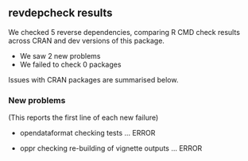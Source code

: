 ## revdepcheck results

We checked 5 reverse dependencies, comparing R CMD check results across CRAN and dev versions of this package.

 * We saw 2 new problems
 * We failed to check 0 packages

Issues with CRAN packages are summarised below.

### New problems
(This reports the first line of each new failure)

* opendataformat
  checking tests ... ERROR

* oppr
  checking re-building of vignette outputs ... ERROR

